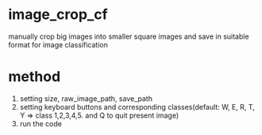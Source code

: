 # image_crop_cf
manually crop big images into smaller square images and save in suitable format for image classification
# method
1. setting size, raw_image_path, save_path
2. setting keyboard buttons and corresponding classes(default: W, E, R, T, Y => class 1,2,3,4,5. and Q to quit present image)
3. run the code
